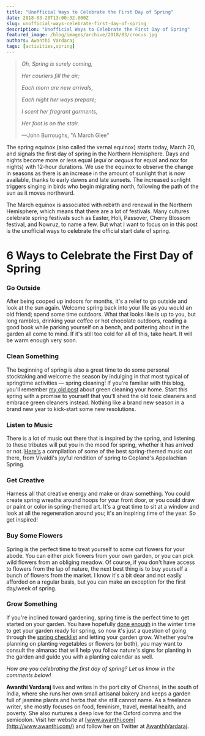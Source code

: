 ```yaml
---
title: "Unofficial Ways to Celebrate the First Day of Spring"
date: 2018-03-20T13:00:32.000Z
slug: unofficial-ways-celebrate-first-day-of-spring
description: "Unofficial Ways to Celebrate the First Day of Spring"
featured_image: /blog/images/archive/2018/03/crocus.jpg
authors: Awanthi Vardaraj
tags: [activities,spring]
---
```


> _Oh, Spring is surely coming,_
> 
> _Her couriers fill the air;_
> 
> _Each morn are new arrivals,_
> 
> _Each night her ways prepare;_
> 
> _I scent her fragrant garments,_
> 
> _Her foot is on the stair._
> 
> —John Burroughs, "A March Glee"

The spring equinox (also called the vernal equinox) starts today, March 20, and signals the first day of spring in the Northern Hemisphere. Days and nights become more or less equal (_equi_ or _aequus_ for equal and _nox_ for nights) with 12-hour durations. We use the equinox to observe the change in seasons as there is an increase in the amount of sunlight that is now available, thanks to early dawns and late sunsets. The increased sunlight triggers singing in birds who begin migrating north, following the path of the sun as it moves northward.

The March equinox is associated with rebirth and renewal in the Northern Hemisphere, which means that there are a lot of festivals. Many cultures celebrate spring festivals such as Easter, Holi, Passover, Cherry Blossom festival, and Nowruz, to name a few. But what I want to focus on in this post is the unofficial ways to celebrate the official start date of spring.

# 6 Ways to Celebrate the First Day of Spring

### **Go Outside**

After being cooped up indoors for months, it's a relief to go outside and look at the sun again. Welcome spring back into your life as you would an old friend; spend some time outdoors. What that looks like is up to you, but long rambles, drinking your coffee or hot chocolate outdoors, reading a good book while parking yourself on a bench, and pottering about in the garden all come to mind. If it's still too cold for all of this, take heart. It will be warm enough very soon.

### **Clean Something**

The beginning of spring is also a great time to do some personal stocktaking and welcome the season by indulging in that most typical of springtime activities — spring cleaning! If you're familiar with this blog, you'll remember [my old post](https://www.tomatoink.com/blog/posts/green-cleaning-your-home.html) about green cleaning your home. Start this spring with a promise to yourself that you'll shed the old toxic cleaners and embrace green cleaners instead. Nothing like a brand new season in a brand new year to kick-start some new resolutions.

### **Listen to Music**

There is a lot of music out there that is inspired by the spring, and listening to these tributes will put you in the mood for spring, whether it has arrived or not. [Here's](http://www.classical-music.com/article/best-classical-music-spring) a compilation of some of the best spring-themed music out there, from Vivaldi's joyful rendition of spring to Copland's Appalachian Spring.

### **Get Creative**

Harness all that creative energy and make or draw something. You could create spring wreaths around hoops for your front door, or you could draw or paint or color in spring-themed art. It's a great time to sit at a window and look at all the regeneration around you; it's an inspiring time of the year. So get inspired!

### **Buy Some Flowers**

Spring is the perfect time to treat yourself to some cut flowers for your abode. You can either pick flowers from your own garden, or you can pick wild flowers from an obliging meadow. Of course, if you don't have access to flowers from the lap of nature, the next best thing is to buy yourself a bunch of flowers from the market. I know it's a bit dear and not easily afforded on a regular basis, but you can make an exception for the first day/week of spring.

### **Grow Something**

If you're inclined toward gardening, spring time is the perfect time to get started on your garden. You have hopefully [done enough](http://threeleaffarm.com/6-things-to-do-in-winter-to-prepare-for-the-spring-garden/) in the winter time to get your garden ready for spring, so now it's just a question of going through the [spring checklist](https://www.bhg.com/gardening/yard/garden-care/spring-gardening-checklist/) and letting your garden grow. Whether you're planning on planting vegetables or flowers (or both), you may want to consult the almanac that will help you follow nature's signs for planting in the garden and guide you with a planting calendar as well.

_How are you celebrating the first day of spring? Let us know in the comments below!_

**Awanthi Vardaraj** lives and writes in the port city of Chennai, in the south of India, where she runs her own small artisanal bakery and keeps a garden full of jasmine plants and herbs that she still cannot name. As a freelance writer, she mostly focuses on food, feminism, travel, mental health, and poverty. She also nurtures a deep love for the Oxford comma and the semicolon. Visit her website at [www.awanthi.com](http://www.awanthi.com/) and follow her on Twitter at [AwanthiVardaraj](https://twitter.com/AwanthiVardaraj).